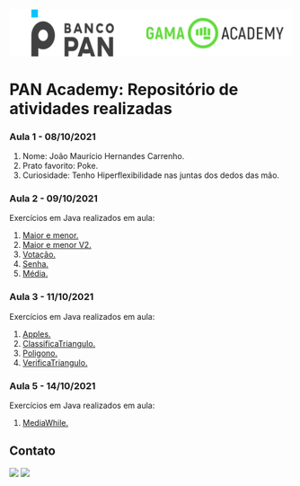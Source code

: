 <img alt="logo banco pan e gama academy" src="https://github.com/joaomhernandes/PAN-Academy/blob/main/Assets/gama-pan-academy-logo.svg" style="width: 300%, height: auto, margin-left: auto, margin-left: auto" />

# PAN Academy: Repositório de atividades realizadas

### Aula 1 - 08/10/2021

1. Nome: João Maurício Hernandes Carrenho.
2. Prato favorito: Poke.
3. Curiosidade: Tenho Hiperflexibilidade nas juntas dos dedos das mão.

### Aula 2 - 09/10/2021
Exercícios em Java realizados em aula:

1. [Maior e menor.](https://github.com/joaomhernandes/PAN-Academy/blob/main/PrimeiroProjeto/src/MediaNotas.java)
2. [Maior e menor V2.](https://github.com/joaomhernandes/PAN-Academy/blob/main/PrimeiroProjeto/src/MaiorMenorV2.java)
3. [Votação.](https://github.com/joaomhernandes/PAN-Academy/blob/main/PrimeiroProjeto/src/Votacao.java)
4. [Senha.](https://github.com/joaomhernandes/PAN-Academy/blob/main/PrimeiroProjeto/src/VerificaSenha.java)
5. [Média.](https://github.com/joaomhernandes/PAN-Academy/blob/main/PrimeiroProjeto/src/MediaNotas.java)

### Aula 3 - 11/10/2021
Exercícios em Java realizados em aula:

1. [Apples.](https://github.com/joaomhernandes/PAN-Academy/blob/main/PrimeiroProjeto/src/Apples.java)
2. [ClassificaTriangulo.](https://github.com/joaomhernandes/PAN-Academy/blob/main/PrimeiroProjeto/src/ClassificaTriangulo.java)
3. [Poligono.](https://github.com/joaomhernandes/PAN-Academy/blob/main/PrimeiroProjeto/src/Poligono.java)
4. [VerificaTriangulo.](https://github.com/joaomhernandes/PAN-Academy/blob/main/PrimeiroProjeto/src/VerificaTriangulo.java)

### Aula 5 - 14/10/2021
Exercícios em Java realizados em aula:

1. [MediaWhile.](https://github.com/joaomhernandes/PAN-Academy/blob/main/PrimeiroProjeto/src/MediaWhile.java)

## Contato

 <a href = "mailto:joaom.hernandes@gmail.com"><img src="https://img.shields.io/badge/-Gmail-%23333?style=for-the-badge&logo=gmail&logoColor=white" target="_blank"></a>
 <a href="https://www.linkedin.com/in/joão-maurício-hernandes-carrenho/" target="_blank"><img src="https://img.shields.io/badge/-LinkedIn-%230077B5?style=for-the-badge&logo=linkedin&logoColor=white" target="_blank"></a> 

